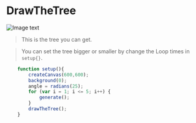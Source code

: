 # DrawTheTree

![Image text](https://raw.githubusercontent.com/YingjieMA/image/master/DrawTheTree/tree-5.png)
> This is the tree you can get.

> You can set the tree bigger or smaller by change the Loop times in `setup{}`.
```javascript
	function setup(){
		createCanvas(600,600);
		background(0);
		angle = radians(25);
		for (var i = 1; i <= 5; i++) {
			generate();
		}
		drawTheTree();
	}
```
